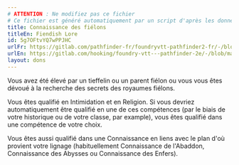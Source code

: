 ```yaml
---
# ATTENTION : Ne modifiez pas ce fichier
# Ce fichier est généré automatiquement par un script d'après les données du module Foundry VTT officiel et de sa traduction
title: Connaissance des fiélons
titleEn: Fiendish Lore
id: 5g7OFtvYQ7wPPJHC
urlFr: https://gitlab.com/pathfinder-fr/foundryvtt-pathfinder2-fr/-/blob/master/data/feats/5g7OFtvYQ7wPPJHC.htm
urlEn: https://gitlab.com/hooking/foundry-vtt---pathfinder-2e/-/blob/master/packs/data/feats.db/fiendish-lore.json
layout: dons
---
```

Vous avez été élevé par un tieffelin ou un parent fiélon ou vous vous êtes dévoué à la recherche des secrets des royaumes fiélons.

Vous êtes qualifié en Intimidation et en Religion. Si vous devriez automatiquement être qualifié en une de ces compétences (par le biais de votre historique ou de votre classe, par example), vous êtes qualifié dans une compétence de votre choix.

Vous êtes aussi qualifié dans une Connaissance en liens avec le plan d'où provient votre lignage (habituellement Connaissance de l'Abaddon, Connaissance des Abysses ou Connaissance des Enfers).
